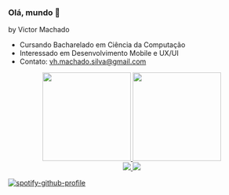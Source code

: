 ### Olá, mundo 👋
by Victor Machado

- Cursando Bacharelado em Ciência da Computação
- Interessado em Desenvolvimento Mobile e UX/UI
- Contato: vh.machado.silva@gmail.com

<div align="center">
  <a href="https://github.com/vh-machado">
  <img height="180em" src="https://github-readme-stats.vercel.app/api?username=vh-machado&show_icons=true&theme=gruvbox&include_all_commits=true&count_private=true"/>
  <img height="180em" src="https://github-readme-stats.vercel.app/api/top-langs/?username=vh-machado&layout=compact&langs_count=7&theme=gruvbox"/>
</div>

<div align="center">
  <img src="https://spotify-github-profile.vercel.app/api/view?uid=bannf0500b9kwq9xv8mrl3jbj&cover_image=true&theme=default&bar_color_cover=false"/>
  <img src="https://spotify-recently-played-readme.vercel.app/api?user=bannf0500b9kwq9xv8mrl3jbj&width=400&count=7"/>
</div>
  
[![spotify-github-profile](https://spotify-github-profile.vercel.app/api/view?uid=bannf0500b9kwq9xv8mrl3jbj&cover_image=true&theme=default&bar_color_cover=false)](https://spotify-github-profile.vercel.app/api/view?uid=bannf0500b9kwq9xv8mrl3jbj&redirect=true)

<!--
<div align="center">
<table>

<tr>
<td>

[![spotify-github-profile](https://spotify-github-profile.vercel.app/api/view?uid=bannf0500b9kwq9xv8mrl3jbj&cover_image=true&theme=default&bar_color_cover=false)](https://spotify-github-profile.vercel.app/api/view?uid=bannf0500b9kwq9xv8mrl3jbj&redirect=true)

</td>
<td>

![Spotify Recent Played](https://spotify-recently-played-readme.vercel.app/api?user=bannf0500b9kwq9xv8mrl3jbj&width=400&count=7)

</td>
</tr>
</table>
</div>
  
<div>
  <a href="https://beacons.ai/vh-machado">
  <img height="180em" src="https://github-readme-stats.vercel.app/api?username=vh-machado&show_icons=true&theme=gruvbox&include_all_commits=true&count_private=true"/>
  <img height="180em" src="https://github-readme-stats.vercel.app/api/top-langs/?username=vh-machado&layout=compact&langs_count=16&theme=gruvbox"/>
</div>
  
[![spotify-github-profile](https://spotify-github-profile.vercel.app/api/view?uid=bannf0500b9kwq9xv8mrl3jbj&cover_image=true&theme=novatorem&bar_color_cover=false)](https://spotify-github-profile.vercel.app/api/view?uid=bannf0500b9kwq9xv8mrl3jbj&redirect=true)
-->

  
<!--
**vh-machado/vh-machado** is a ✨ _special_ ✨ repository because its `README.md` (this file) appears on your GitHub profile.

Here are some ideas to get you started:

- 🔭 I’m currently working on ...
- 🌱 I’m currently learning ...
- 👯 I’m looking to collaborate on ...
- 🤔 I’m looking for help with ...
- 💬 Ask me about ...
- 📫 How to reach me: ...
- 😄 Pronouns: ...
- ⚡ Fun fact: ...
-->
